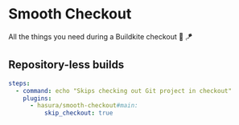 # Smooth Checkout
All the things you need during a Buildkite checkout :butter: :kite:

## Repository-less builds
```yml
steps:
  - command: echo "Skips checking out Git project in checkout" 
    plugins:
      - hasura/smooth-checkout#main:
          skip_checkout: true
```
